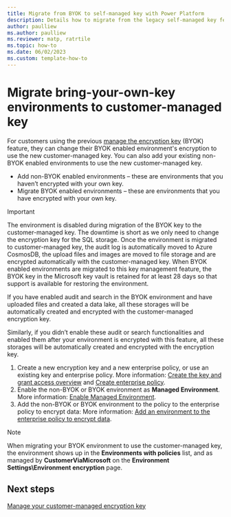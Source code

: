 ```yaml
---
title: Migrate from BYOK to self-managed key with Power Platform
description: Details how to migrate from the legacy self-managed key feature to customer-managed key
author: paulliew
ms.author: paulliew
ms.reviewer: matp, ratrtile
ms.topic: how-to 
ms.date: 06/02/2023
ms.custom: template-how-to
---
```

# Migrate bring-your-own-key environments to customer-managed key

For customers using the previous [manage the encryption key](manage-encryption-key.md) (BYOK) feature, they can change their BYOK enabled environment's encryption to use the new customer-managed key. You can also add your existing non-BYOK enabled environments to use the new customer-managed key.

- Add non-BYOK enabled environments – these are environments that you haven’t encrypted with your own key.
- Migrate BYOK enabled environments – these are environments that you have encrypted with your own key.

> [!IMPORTANT]
>
> The environment is disabled during migration of the BYOK key to the customer-managed key. The downtime is short as we only need to change the encryption key for the SQL storage. Once the environment is migrated to customer-managed key, the audit log is automatically moved to Azure CosmosDB, the upload files and images are moved to file storage and are encrypted automatically with the customer-managed key. When BYOK enabled environments are migrated to this key management feature, the BYOK key in the Microsoft key vault is retained for at least 28 days so that support is available for restoring the environment.

If you have enabled audit and search in the BYOK environment and have uploaded files and created a data lake, all these storages will be automatically created and encrypted with the customer-managed encryption key.

Similarly, if you didn’t enable these audit or search functionalities and enabled them after your environment is encrypted with this feature, all these storages will be automatically created and encrypted with the encryption key.

1. Create a new encryption key and a new enterprise policy, or use an existing key and enterprise policy. More information: [Create the key and grant access overview](customer-managed-key.md#create-the-key-and-grant-access-overview) and [Create enterprise policy](customer-managed-key.md#create-enterprise-policy).
1. Enable the non-BYOK or BYOK environment as **Managed Environment**. More information: [Enable Managed Environment](customer-managed-key.md#enable-managed-environment-to-be-added-into-the-enterprise-policy).
1. Add the non-BYOK or BYOK environment to the policy to the enterprise policy to encrypt data: More information: [Add an environment to the enterprise policy to encrypt data](customer-managed-key.md#add-an-environment-to-the-enterprise-policy-to-encrypt-data).

> [!NOTE]
> When migrating your BYOK environment to use the customer-managed key, the environment shows up in the **Environments with policies** list, and as managed by **CustomerViaMicrosoft** on the **Environment Settings\Environment encryption** page.

## Next steps

[Manage your customer-managed encryption key](customer-managed-key.md)
